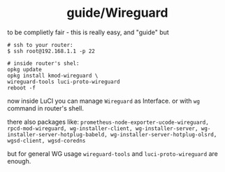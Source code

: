 <h1 align="center"> guide/Wireguard </h1>

to be complietly fair - this is really easy, and "guide" but

```Sh
# ssh to your router:
$ ssh root@192.168.1.1 -p 22

# inside router's shel:
opkg update
opkg install kmod-wireguard \
wireguard-tools luci-proto-wireguard
reboot -f
```

now inside LuCI you can manage `Wireguard` as Interface. or with `wg` command in router's shell.

there also packages like:
`prometheus-node-exporter-ucode-wireguard, rpcd-mod-wireguard, wg-installer-client, wg-installer-server, wg-installer-server-hotplug-babeld, wg-installer-server-hotplug-olsrd, wgsd-client, wgsd-coredns`

but for general WG usage `wireguard-tools` and `luci-proto-wireguard` are enough.